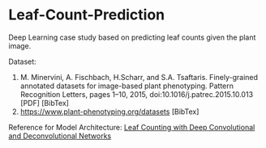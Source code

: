 # Leaf-Count-Prediction
Deep Learning case study based on predicting leaf counts given the plant image. 

Dataset:
1. M. Minervini, A. Fischbach, H.Scharr, and S.A. Tsaftaris. Finely-grained annotated datasets for image-based plant phenotyping. Pattern Recognition Letters, pages 1–10, 2015, doi:10.1016/j.patrec.2015.10.013 [PDF] [BibTex] 
2. https://www.plant-phenotyping.org/datasets [BibTex]

Reference for Model Architecture:
[Leaf Counting with Deep Convolutional and Deconvolutional Networks](https://arxiv.org/abs/1708.07570)
